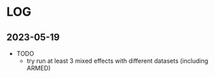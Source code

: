 # LOG

## 2023-05-19

- TODO
    - try run at least 3 mixed effects with different datasets (including ARMED)